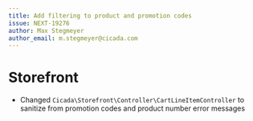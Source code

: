 ```yaml
---
title: Add filtering to product and promotion codes
issue: NEXT-19276
author: Max Stegmeyer
author_email: m.stegmeyer@cicada.com
---
```

# Storefront
* Changed `Cicada\Storefront\Controller\CartLineItemController` to sanitize from promotion codes and product number error messages
